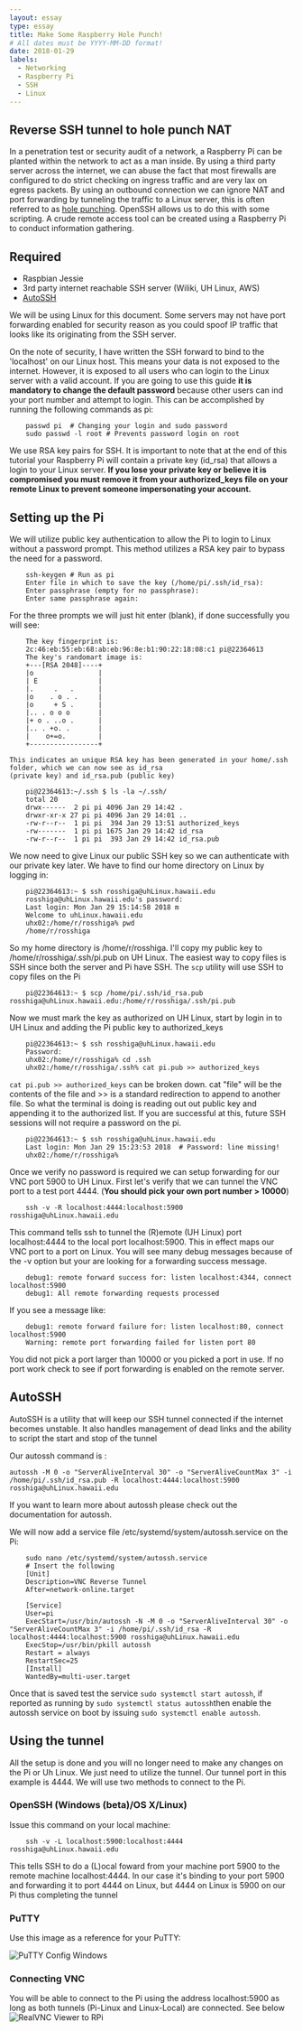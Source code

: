 ```yaml
---
layout: essay
type: essay
title: Make Some Raspberry Hole Punch!
# All dates must be YYYY-MM-DD format!
date: 2018-01-29
labels:
  - Networking
  - Raspberry Pi
  - SSH
  - Linux
---
```


## Reverse SSH tunnel to hole punch NAT

In a penetration test or security audit of a network, a Raspberry Pi can be planted within the network to act as a man inside. 
By using a third party server across the internet, we can abuse the fact that most firewalls are configured to do strict checking on ingress traffic and are very lax on egress packets. By using an outbound connection we can ignore NAT and port forwarding by tunneling the traffic to a Linux server, this is often referred to as [hole punching](https://en.wikipedia.org/wiki/Hole_punching_(networking)). OpenSSH allows us to do this with some scripting. A crude remote access tool can be created using a Raspberry Pi to conduct information gathering. 

## Required

 - Raspbian Jessie
 - 3rd party internet reachable SSH server (Wiliki, UH Linux, AWS)
 - [AutoSSH](https://linux.die.net/man/1/autossh)

We will be using Linux for this document. Some servers may not have port forwarding enabled for security reason as you 
could spoof IP traffic that looks like its originating from the SSH server. 

On the note of security, I have written the SSH forward to bind to the 'localhost' on our Linux host. This means your 
data is not exposed to the internet. However, it is exposed to all users who can login to the Linux server with a valid 
account. If you are going to use this guide **it is mandatory to change the default password** because other users can 
ind your port number and attempt to login. This can be accomplished by running the following commands as pi:
```
    passwd pi  # Changing your login and sudo password
    sudo passwd -l root # Prevents password login on root
```

We use RSA key pairs for SSH. It is important to note that at the end of this tutorial your Raspberry Pi will contain 
a private key (id_rsa) that allows a login to your Linux server. **If you lose your private key or believe it is 
compromised you must remove it from your authorized_keys file on your remote Linux to prevent someone impersonating your account.** 
## Setting up the Pi
We will utilize public key authentication to allow the Pi to login to Linux without a password prompt. This method utilizes a RSA key pair to bypass the need for a password. 
```
    ssh-keygen # Run as pi
    Enter file in which to save the key (/home/pi/.ssh/id_rsa):
    Enter passphrase (empty for no passphrase):
    Enter same passphrase again:
```

For the three prompts we will just hit enter (blank), if done successfully you will see:
```
    The key fingerprint is:
	2c:46:eb:55:eb:68:ab:eb:96:8e:b1:90:22:18:08:c1 pi@22364613
	The key's randomart image is:
	+---[RSA 2048]----+
	|o                |
	| E               |
	|.     .   .      |
	|o    . o . .     |
	|o     + S .      |
	|.. . o o o       |
	|+ o . ..o .      |
	|.. . +o. .       |
	|    o+=o.        |
	+-----------------+

This indicates an unique RSA key has been generated in your home/.ssh folder, which we can now see as id_rsa 
(private key) and id_rsa.pub (public key)

	pi@22364613:~/.ssh $ ls -la ~/.ssh/
	total 20
	drwx------  2 pi pi 4096 Jan 29 14:42 .
	drwxr-xr-x 27 pi pi 4096 Jan 29 14:01 ..
	-rw-r--r--  1 pi pi  394 Jan 29 13:51 authorized_keys
	-rw-------  1 pi pi 1675 Jan 29 14:42 id_rsa
	-rw-r--r--  1 pi pi  393 Jan 29 14:42 id_rsa.pub
```

We now need to give Linux our public SSH key so we can authenticate with our private key later. 
We have to find our home directory on Linux by logging in:
```
    pi@22364613:~ $ ssh rosshiga@uhLinux.hawaii.edu
	rosshiga@uhLinux.hawaii.edu's password:
	Last login: Mon Jan 29 15:14:58 2018 m
	Welcome to uhLinux.hawaii.edu
	uhx02:/home/r/rosshiga% pwd
	/home/r/rosshiga
```
	
So my home directory is /home/r/rosshiga. I'll copy my public key to /home/r/rosshiga/.ssh/pi.pub on UH Linux. 
The easiest way to copy files is SSH since both the server and Pi have SSH. 
The `scp` utility will use SSH to copy files on the Pi
```
    pi@22364613:~ $ scp /home/pi/.ssh/id_rsa.pub rosshiga@uhLinux.hawaii.edu:/home/r/rosshiga/.ssh/pi.pub
```
Now we must mark the key as authorized on UH Linux, start by login in to UH Linux and adding the Pi public key to 
authorized_keys
```
    pi@22364613:~ $ ssh rosshiga@uhLinux.hawaii.edu
    Password:
    uhx02:/home/r/rosshiga% cd .ssh
	uhx02:/home/r/rosshiga/.ssh% cat pi.pub >> authorized_keys
```
`cat pi.pub >> authorized_keys` can be broken down. cat "file" will be the contents of the file and >> is a standard 
redirection to append to another file. So what the terminal is doing is reading out out public key and appending it to 
the authorized list. If you are successful at this, future SSH sessions will not require a password on the pi.
```
    pi@22364613:~ $ ssh rosshiga@uhLinux.hawaii.edu
	Last login: Mon Jan 29 15:23:53 2018  # Password: line missing!
	uhx02:/home/r/rosshiga%
```
Once we verify no password is required we can setup forwarding for our VNC port 5900 to UH Linux. First let's verify 
that we can tunnel the VNC port to a test port 4444. (**You should pick your own port number > 10000**)
```
    ssh -v -R localhost:4444:localhost:5900 rosshiga@uhLinux.hawaii.edu
 ```   
This command tells ssh to tunnel the (R)emote (UH Linux) port localhost:4444 to the local port localhost:5900. This in 
effect maps our VNC port to a port on Linux. You will see many debug messages because of the -v option but your are 
looking for a forwarding success message.
```
    debug1: remote forward success for: listen localhost:4344, connect localhost:5900
	debug1: All remote forwarding requests processed
```
If you see a message like:
```
    debug1: remote forward failure for: listen localhost:80, connect localhost:5900
	Warning: remote port forwarding failed for listen port 80
```
	
You did not pick a port larger than 10000 or you picked a port in use. If no port work check to see if port forwarding 
is enabled on the remote server.

## AutoSSH
AutoSSH is a utility that will keep our SSH tunnel connected if the internet becomes unstable. It also handles 
management of dead links and the ability to script the start and stop of the tunnel

Our autossh command is : 
```
autossh -M 0 -o "ServerAliveInterval 30" -o "ServerAliveCountMax 3" -i /home/pi/.ssh/id_rsa.pub -R localhost:4444:localhost:5900 rosshiga@uhLinux.hawaii.edu
```
If you want to learn more about autossh please check out the documentation for autossh.

We will now add a service file /etc/systemd/system/autossh.service on the Pi:
```
    sudo nano /etc/systemd/system/autossh.service
    # Insert the following
    [Unit]
	Description=VNC Reverse Tunnel
	After=network-online.target

	[Service]
	User=pi
	ExecStart=/usr/bin/autossh -N -M 0 -o "ServerAliveInterval 30" -o "ServerAliveCountMax 3" -i /home/pi/.ssh/id_rsa -R localhost:4444:localhost:5900 rosshiga@uhLinux.hawaii.edu
	ExecStop=/usr/bin/pkill autossh
	Restart = always
	RestartSec=25
	[Install]
	WantedBy=multi-user.target
```
	

Once that is saved test the service `sudo systemctl start autossh`, if reported as running by `sudo systemctl status autossh`then enable the autossh service on boot by issuing `sudo systemctl enable autossh`.
## Using the tunnel
All the setup is done and you will no longer need to make any changes on the Pi or Uh Linux. We just need to utilize the 
tunnel. Our tunnel port in this example is 4444. We will use two methods to connect to the Pi.
### OpenSSH (Windows (beta)/OS X/Linux)
Issue this command on your local machine:
```
    ssh -v -L localhost:5900:localhost:4444 rosshiga@uhLinux.hawaii.edu
```
This tells SSH to do a (L)ocal foward from your machine port 5900 to the remote machine localhost:4444. 
In our case it's binding to your port 5900 and forwarding it to port 4444 on Linux, but 4444 on Linux is 5900 on our Pi thus completing the tunnel

### PuTTY
Use this image as a reference for your PuTTY:

![PuTTY Config Windows](../images/putty.png)

### Connecting VNC
You will be able to connect to the Pi using the address localhost:5900 as long as both tunnels (Pi-Linux and Linux-Local) 
are connected. See below
![RealVNC Viewer to RPi](../images/realvnc.png)

